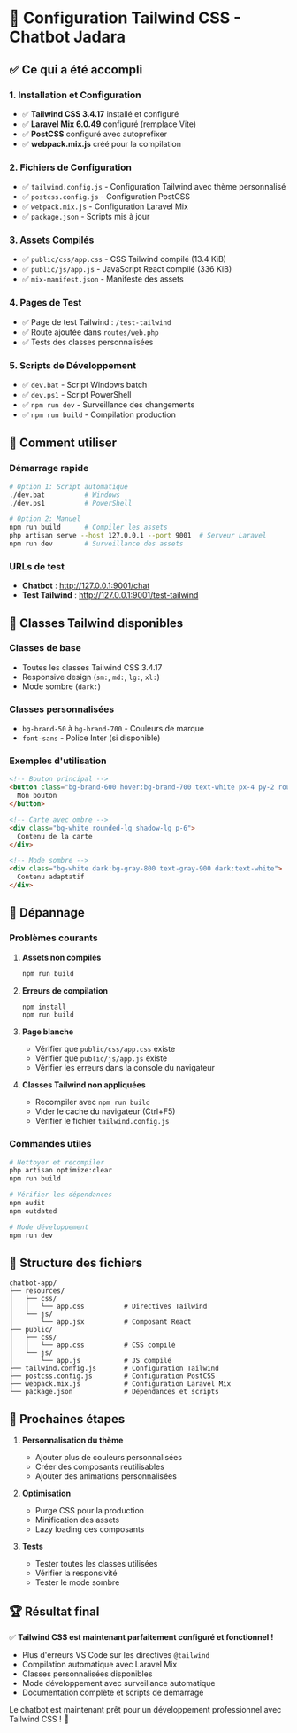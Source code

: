 # 🎨 Configuration Tailwind CSS - Chatbot Jadara

## ✅ Ce qui a été accompli

### 1. Installation et Configuration
- ✅ **Tailwind CSS 3.4.17** installé et configuré
- ✅ **Laravel Mix 6.0.49** configuré (remplace Vite)
- ✅ **PostCSS** configuré avec autoprefixer
- ✅ **webpack.mix.js** créé pour la compilation

### 2. Fichiers de Configuration
- ✅ `tailwind.config.js` - Configuration Tailwind avec thème personnalisé
- ✅ `postcss.config.js` - Configuration PostCSS
- ✅ `webpack.mix.js` - Configuration Laravel Mix
- ✅ `package.json` - Scripts mis à jour

### 3. Assets Compilés
- ✅ `public/css/app.css` - CSS Tailwind compilé (13.4 KiB)
- ✅ `public/js/app.js` - JavaScript React compilé (336 KiB)
- ✅ `mix-manifest.json` - Manifeste des assets

### 4. Pages de Test
- ✅ Page de test Tailwind : `/test-tailwind`
- ✅ Route ajoutée dans `routes/web.php`
- ✅ Tests des classes personnalisées

### 5. Scripts de Développement
- ✅ `dev.bat` - Script Windows batch
- ✅ `dev.ps1` - Script PowerShell
- ✅ `npm run dev` - Surveillance des changements
- ✅ `npm run build` - Compilation production

## 🚀 Comment utiliser

### Démarrage rapide
```bash
# Option 1: Script automatique
./dev.bat          # Windows
./dev.ps1          # PowerShell

# Option 2: Manuel
npm run build      # Compiler les assets
php artisan serve --host 127.0.0.1 --port 9001  # Serveur Laravel
npm run dev        # Surveillance des assets
```

### URLs de test
- **Chatbot** : http://127.0.0.1:9001/chat
- **Test Tailwind** : http://127.0.0.1:9001/test-tailwind

## 🎨 Classes Tailwind disponibles

### Classes de base
- Toutes les classes Tailwind CSS 3.4.17
- Responsive design (`sm:`, `md:`, `lg:`, `xl:`)
- Mode sombre (`dark:`)

### Classes personnalisées
- `bg-brand-50` à `bg-brand-700` - Couleurs de marque
- `font-sans` - Police Inter (si disponible)

### Exemples d'utilisation
```html
<!-- Bouton principal -->
<button class="bg-brand-600 hover:bg-brand-700 text-white px-4 py-2 rounded-lg">
  Mon bouton
</button>

<!-- Carte avec ombre -->
<div class="bg-white rounded-lg shadow-lg p-6">
  Contenu de la carte
</div>

<!-- Mode sombre -->
<div class="bg-white dark:bg-gray-800 text-gray-900 dark:text-white">
  Contenu adaptatif
</div>
```

## 🔧 Dépannage

### Problèmes courants

1. **Assets non compilés**
   ```bash
   npm run build
   ```

2. **Erreurs de compilation**
   ```bash
   npm install
   npm run build
   ```

3. **Page blanche**
   - Vérifier que `public/css/app.css` existe
   - Vérifier que `public/js/app.js` existe
   - Vérifier les erreurs dans la console du navigateur

4. **Classes Tailwind non appliquées**
   - Recompiler avec `npm run build`
   - Vider le cache du navigateur (Ctrl+F5)
   - Vérifier le fichier `tailwind.config.js`

### Commandes utiles
```bash
# Nettoyer et recompiler
php artisan optimize:clear
npm run build

# Vérifier les dépendances
npm audit
npm outdated

# Mode développement
npm run dev
```

## 📁 Structure des fichiers

```
chatbot-app/
├── resources/
│   ├── css/
│   │   └── app.css          # Directives Tailwind
│   └── js/
│       └── app.jsx          # Composant React
├── public/
│   ├── css/
│   │   └── app.css          # CSS compilé
│   └── js/
│       └── app.js           # JS compilé
├── tailwind.config.js       # Configuration Tailwind
├── postcss.config.js        # Configuration PostCSS
├── webpack.mix.js           # Configuration Laravel Mix
└── package.json             # Dépendances et scripts
```

## 🎯 Prochaines étapes

1. **Personnalisation du thème**
   - Ajouter plus de couleurs personnalisées
   - Créer des composants réutilisables
   - Ajouter des animations personnalisées

2. **Optimisation**
   - Purge CSS pour la production
   - Minification des assets
   - Lazy loading des composants

3. **Tests**
   - Tester toutes les classes utilisées
   - Vérifier la responsivité
   - Tester le mode sombre

## 🏆 Résultat final

✅ **Tailwind CSS est maintenant parfaitement configuré et fonctionnel !**

- Plus d'erreurs VS Code sur les directives `@tailwind`
- Compilation automatique avec Laravel Mix
- Classes personnalisées disponibles
- Mode développement avec surveillance automatique
- Documentation complète et scripts de démarrage

Le chatbot est maintenant prêt pour un développement professionnel avec Tailwind CSS ! 🚀
